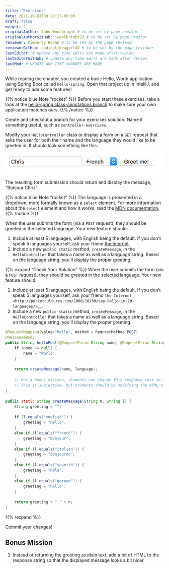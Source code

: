 ```yaml
---
title: "Exercises"
date: 2021-10-01T09:28:27-05:00
draft: false
weight: 2
originalAuthor: John Woolbright # to be set by page creator
originalAuthorGitHub: jwoolbright23 # to be set by page creator
reviewer: Kimberly Horan # to be set by the page reviewer
reviewerGitHub: codinglikeagirl42 # to be set by the page reviewer
lastEditor: # update any time edits are made after review
lastEditorGitHub: # update any time edits are made after review
lastMod: # UPDATE ANY TIME CHANGES ARE MADE
---
```


While reading the chapter, you created a basic Hello, World application using Spring Boot called `hello-spring`. Open that project up in IntelliJ, and get ready to add some features!

{{% notice blue Note "rocket" %}}
Before you start these exercises, take a look at the [hello-spring class-annotations branch](https://github.com/LaunchCodeEducation/hello-spring/tree/class-annotations) to make sure your own application matches ours.
{{% /notice %}}

Create and checkout a branch for your exercises solution. Name it something useful, such as `controller-exercises`.

Modify your `HelloController` class to display a form on a `GET` request that asks the user for both their name and the language they would like to be greeted in. It should look something like this:

![Greeting Form](pictures/form.png?classes=border)

The resulting form submission should return and display the message, "Bonjour Chris".

{{% notice blue Note "rocket" %}}
The language is presented in a dropdown, more formally known as a `select` element. For more information about the `select` element and how it works, read the [MDN documentation](https://developer.mozilla.org/en-US/docs/Web/HTML/Element/select).
{{% /notice %}}

When the user submits the form (via a `POST` request), they should be greeted in the selected language. Your new feature should:

1. Include at least 5 languages, with English being the default. If you don't speak 5 languages yourself, ask your friend [the Internet](http://pocketcultures.com/2008/10/30/say-hello-in-20-languages/).
2. Include a new `public static` method, `createMessage`, in the `HelloController` that takes a name as well as a language string. Based on the language string, you'll display the proper greeting.

{{% expand "Check Your Solution" %}}
When the user submits the form (via a ``POST`` request), they should be
greeted in the selected language. Your new feature should: 

1. Include at least 5 languages, with English being the default. If you don’t speak 5 languages yourself, ask your friend `the Internet <http://pocketcultures.com/2008/10/30/say-hello-in-20-languages/>`__.
1. Include a new ``public static`` method, ``createMessage``, in the ``HelloController`` that takes a name as well as a language string. Based on the language string, you’ll display the proper greeting.

```java
@RequestMapping(value="hello", method = RequestMethod.POST)
@ResponseBody
public String helloPost(@RequestParam String name, @RequestParam String language) {
    if (name == null) {
        name = "World";
    }

    return createMessage(name, language);

    // For a bonus mission, students can change this response text to look nicer.
    // This is subjective, but students should be modifying the HTML of the response string.
}

public static String createMessage(String n, String l) {
    String greeting = "";

    if (l.equals("english")) {
        greeting = "Hello";
    }
    else if (l.equals("french")) {
        greeting = "Bonjour";
    }
    else if (l.equals("italian")) {
        greeting = "Bonjourno";
    }
    else if (l.equals("spanish")) {
        greeting = "Hola";
    }
    else if (l.equals("german")) {
        greeting = "Hallo";
    }

    return greeting + " " + n;
}
```
{{% /expand %}}

Commit your changes!

## Bonus Mission

1. Instead of returning the greeting as plain text, add a bit of HTML to the response string so that the displayed message looks a bit nicer.